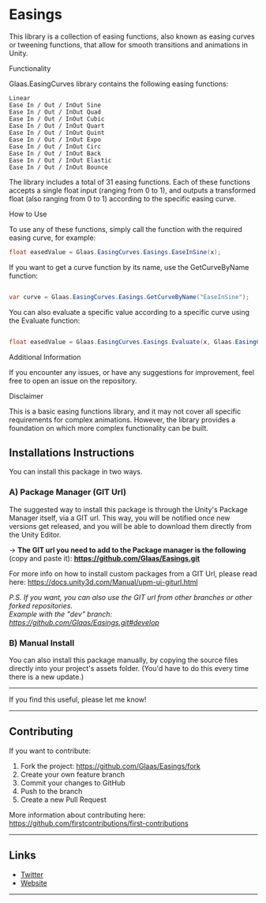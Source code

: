 # Easings


This library is a collection of easing functions, also known as easing curves or tweening functions, that allow for smooth transitions and animations in Unity.

Functionality

Glaas.EasingCurves library contains the following easing functions:

    Linear
    Ease In / Out / InOut Sine
    Ease In / Out / InOut Quad
    Ease In / Out / InOut Cubic
    Ease In / Out / InOut Quart
    Ease In / Out / InOut Quint
    Ease In / Out / InOut Expo
    Ease In / Out / InOut Circ
    Ease In / Out / InOut Back
    Ease In / Out / InOut Elastic
    Ease In / Out / InOut Bounce

The library includes a total of 31 easing functions. Each of these functions accepts a single float input (ranging from 0 to 1), and outputs a transformed float (also ranging from 0 to 1) according to the specific easing curve.

How to Use

To use any of these functions, simply call the function with the required easing curve, for example:

```csharp
float easedValue = Glaas.EasingCurves.Easings.EaseInSine(x);
```
If you want to get a curve function by its name, use the GetCurveByName function:

```csharp

var curve = Glaas.EasingCurves.Easings.GetCurveByName("EaseInSine");
```
You can also evaluate a specific value according to a specific curve using the Evaluate function:

```csharp

float easedValue = Glaas.EasingCurves.Easings.Evaluate(x, Glaas.EasingCurves.Easings.Curve.EaseInSine);
```
Additional Information

If you encounter any issues, or have any suggestions for improvement, feel free to open an issue on the repository.

Disclaimer

This is a basic easing functions library, and it may not cover all specific requirements for complex animations. However, the library provides a foundation on which more complex functionality can be built.

## Installations Instructions
You can install this package in two ways.
### A) Package Manager (GIT Url)
The suggested way to install this package is through the Unity's Package Manager itself, via a GIT url. This way, you will be notified once new versions get released, and you will be able to download them directly from the Unity Editor.

-> **The GIT url you need to add to the Package manager is the following** (copy and paste it): **https://github.com/Glaas/Easings.git**

For more info on how to install custom packages from a GIT Url, please read here: https://docs.unity3d.com/Manual/upm-ui-giturl.html

*P.S. If you want, you can also use the GIT url from other branches or other forked repositories.\
Example with the "dev" branch: https://github.com/Glaas/Easings.git#develop*

### B) Manual Install
You can also install this package manually, by copying the source files directly into your project's assets folder. (You'd have to do this every time there is a new update.)

---

If you find this useful, please let me know!

---

## Contributing
If you want to contribute:

1. Fork the project: https://github.com/Glaas/Easings/fork
2. Create your own feature branch
3. Commit your changes to GitHub
4. Push to the branch 
5. Create a new Pull Request

More information about contributing here: https://github.com/firstcontributions/first-contributions

---


## Links
- [Twitter](https://twitter.com/GlaasGD)
- [Website](https://sebdec.net/aboutme.html)
---

